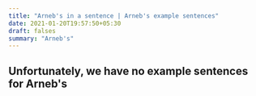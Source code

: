 ```yaml
---
title: "Arneb's in a sentence | Arneb's example sentences"
date: 2021-01-20T19:57:50+05:30
draft: falses
summary: "Arneb's"
---
```

## Unfortunately, we have no example sentences for Arneb's                 
